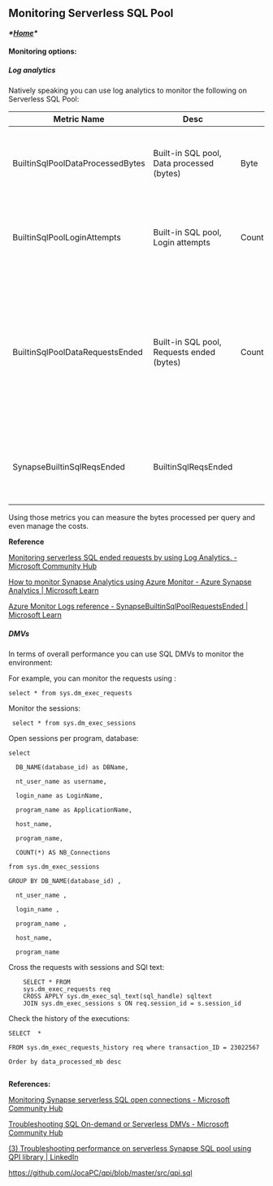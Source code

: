 ## Monitoring Serverless SQL Pool 

***\*[Home](../tobedefined.md)\**** 

#### **Monitoring options:**

##### **Log analytics**

Natively speaking you can use log analytics to monitor the following on Serverless SQL Pool:



| Metric Name                      | Desc                                      |       |               | Desc                                                         |
| -------------------------------- | ----------------------------------------- | ----- | ------------- | ------------------------------------------------------------ |
| BuiltinSqlPoolDataProcessedBytes | Built-in SQL pool, Data processed (bytes) | Byte  | Sum (default) | Amount of data processed by the built-in serverless SQL pool. |
| BuiltinSqlPoolLoginAttempts      | Built-in SQL pool, Login attempts         | Count | Sum (default) | Number of login attempts for the built-in serverless SQL pool. |
| BuiltinSqlPoolDataRequestsEnded  | Built-in SQL pool, Requests ended (bytes) | Count | Sum (default) | Number of ended SQL requests for the built-in serverless SQL pool.  Use the Result dimension of this metric to filter by final state. |
| SynapseBuiltinSqlReqsEnded       | BuiltinSqlReqsEnded                       |       |               | Azure Synapse built-in serverless SQL pool ended requests.   |

Using those metrics you can measure the bytes processed per query and even manage the costs.



**Reference**

[Monitoring serverless SQL ended requests by using Log Analytics. - Microsoft Community Hub](https://techcommunity.microsoft.com/t5/azure-synapse-analytics-blog/monitoring-serverless-sql-ended-requests-by-using-log-analytics/ba-p/3650383)

[How to monitor Synapse Analytics using Azure Monitor - Azure Synapse Analytics | Microsoft Learn](https://learn.microsoft.com/en-us/azure/synapse-analytics/monitoring/how-to-monitor-using-azure-monitor#metrics)

[Azure Monitor Logs reference - SynapseBuiltinSqlPoolRequestsEnded | Microsoft Learn](https://learn.microsoft.com/en-us/azure/azure-monitor/reference/tables/synapsebuiltinsqlpoolrequestsended)

##### **DMVs**

In terms of overall performance you can use SQL DMVs to monitor the environment:

For example, you can monitor the requests using  : 

```
select * from sys.dm_exec_requests
```

Monitor the sessions:

```applescript
 select * from sys.dm_exec_sessions 
```



Open sessions per program, database:

```
select

  DB_NAME(database_id) as DBName, 

  nt_user_name as username, 

  login_name as LoginName,

  program_name as ApplicationName,

  host_name,

  program_name,

  COUNT(*) AS NB_Connections

from sys.dm_exec_sessions

GROUP BY DB_NAME(database_id) , 

  nt_user_name , 

  login_name ,

  program_name ,

  host_name,

  program_name
```



Cross the requests with sessions and SQl text:

```applescript
	SELECT * FROM 
    sys.dm_exec_requests req
    CROSS APPLY sys.dm_exec_sql_text(sql_handle) sqltext
    JOIN sys.dm_exec_sessions s ON req.session_id = s.session_id
```



Check the history of the executions:

```
SELECT  * 

FROM sys.dm_exec_requests_history req where transaction_ID = 23022567

Order by data_processed_mb desc


```

**References:** 

[Monitoring Synapse serverless SQL open connections - Microsoft Community Hub](https://techcommunity.microsoft.com/t5/azure-synapse-analytics-blog/monitoring-synapse-serverless-sql-open-connections/ba-p/3298577)

[Troubleshooting SQL On-demand or Serverless DMVs - Microsoft Community Hub](https://techcommunity.microsoft.com/t5/azure-synapse-analytics-blog/troubleshooting-sql-on-demand-or-serverless-dmvs/ba-p/1955869)

[(3) Troubleshooting performance on serverless Synapse SQL pool using QPI library | LinkedIn](https://www.linkedin.com/pulse/troubleshooting-performance-serverless-synapse-sql-pool-jovan-popovic/)

https://github.com/JocaPC/qpi/blob/master/src/qpi.sql 

